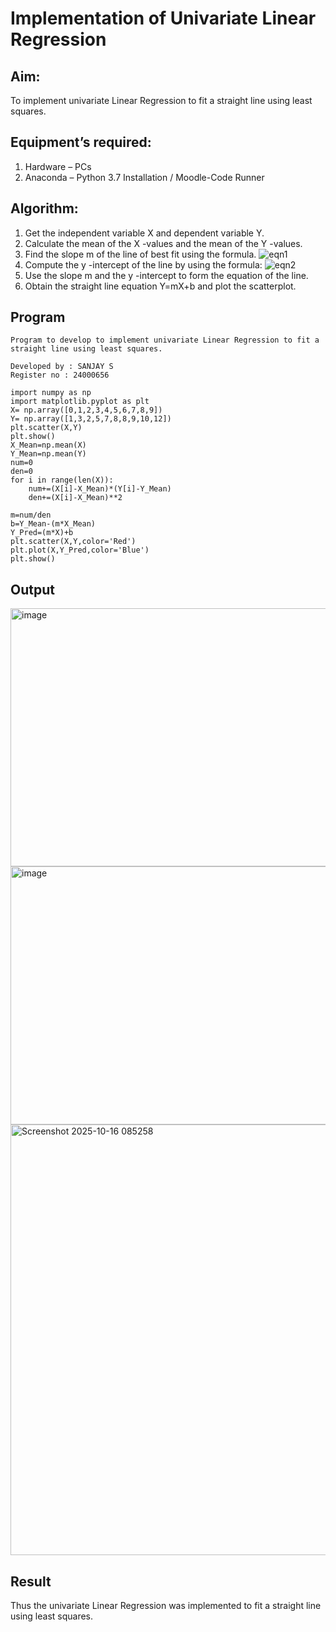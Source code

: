 # Implementation of Univariate Linear Regression
## Aim:
To implement univariate Linear Regression to fit a straight line using least squares.
## Equipment’s required:
1.	Hardware – PCs
2.	Anaconda – Python 3.7 Installation / Moodle-Code Runner
## Algorithm:
1.	Get the independent variable X and dependent variable Y.
2.	Calculate the mean of the X -values and the mean of the Y -values.
3.	Find the slope m of the line of best fit using the formula.
 ![eqn1](./eq1.jpg)
4.	Compute the y -intercept of the line by using the formula:
![eqn2](./eq2.jpg)  
5.	Use the slope m and the y -intercept to form the equation of the line.
6.	Obtain the straight line equation Y=mX+b and plot the scatterplot.
## Program
```
Program to develop to implement univariate Linear Regression to fit a straight line using least squares.

Developed by : SANJAY S
Register no : 24000656
```
```
import numpy as np
import matplotlib.pyplot as plt
X= np.array([0,1,2,3,4,5,6,7,8,9])
Y= np.array([1,3,2,5,7,8,8,9,10,12])
plt.scatter(X,Y)
plt.show()
X_Mean=np.mean(X)
Y_Mean=np.mean(Y)
num=0
den=0
for i in range(len(X)):
    num+=(X[i]-X_Mean)*(Y[i]-Y_Mean)
    den+=(X[i]-X_Mean)**2

m=num/den
b=Y_Mean-(m*X_Mean)
Y_Pred=(m*X)+b
plt.scatter(X,Y,color='Red')
plt.plot(X,Y_Pred,color='Blue')
plt.show()
```
## Output
<img width="543" height="413" alt="image" src="https://github.com/user-attachments/assets/e19f85e5-d70f-43d6-a35c-aa366b0d3a4a" />
<img width="543" height="413" alt="image" src="https://github.com/user-attachments/assets/2288f0a9-67a2-4f3b-85df-9f6ea5391840" />
<img width="1845" height="689" alt="Screenshot 2025-10-16 085258" src="https://github.com/user-attachments/assets/7908e232-55ae-49d2-97a7-91a347e44947" />



## Result
Thus the univariate Linear Regression was implemented to fit a straight line using least squares.

